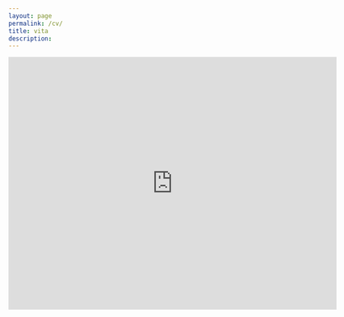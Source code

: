 ```yaml
---
layout: page
permalink: /cv/
title: vita
description:
---
```

<embed src="https://taraslough.github.io/assets/pdf/cv_no_predoc.pdf" type="application/pdf" width="650px" height="500px" />
